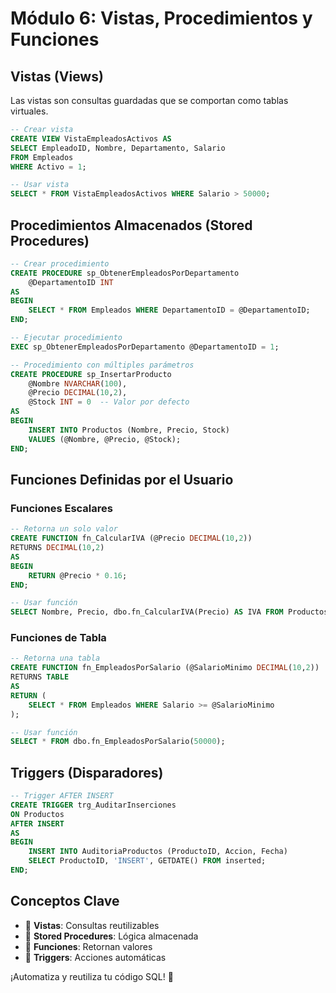 # Módulo 6: Vistas, Procedimientos y Funciones

## Vistas (Views)

Las vistas son consultas guardadas que se comportan como tablas virtuales.

```sql
-- Crear vista
CREATE VIEW VistaEmpleadosActivos AS
SELECT EmpleadoID, Nombre, Departamento, Salario
FROM Empleados
WHERE Activo = 1;

-- Usar vista
SELECT * FROM VistaEmpleadosActivos WHERE Salario > 50000;
```

## Procedimientos Almacenados (Stored Procedures)

```sql
-- Crear procedimiento
CREATE PROCEDURE sp_ObtenerEmpleadosPorDepartamento
    @DepartamentoID INT
AS
BEGIN
    SELECT * FROM Empleados WHERE DepartamentoID = @DepartamentoID;
END;

-- Ejecutar procedimiento
EXEC sp_ObtenerEmpleadosPorDepartamento @DepartamentoID = 1;

-- Procedimiento con múltiples parámetros
CREATE PROCEDURE sp_InsertarProducto
    @Nombre NVARCHAR(100),
    @Precio DECIMAL(10,2),
    @Stock INT = 0  -- Valor por defecto
AS
BEGIN
    INSERT INTO Productos (Nombre, Precio, Stock)
    VALUES (@Nombre, @Precio, @Stock);
END;
```

## Funciones Definidas por el Usuario

### Funciones Escalares

```sql
-- Retorna un solo valor
CREATE FUNCTION fn_CalcularIVA (@Precio DECIMAL(10,2))
RETURNS DECIMAL(10,2)
AS
BEGIN
    RETURN @Precio * 0.16;
END;

-- Usar función
SELECT Nombre, Precio, dbo.fn_CalcularIVA(Precio) AS IVA FROM Productos;
```

### Funciones de Tabla

```sql
-- Retorna una tabla
CREATE FUNCTION fn_EmpleadosPorSalario (@SalarioMinimo DECIMAL(10,2))
RETURNS TABLE
AS
RETURN (
    SELECT * FROM Empleados WHERE Salario >= @SalarioMinimo
);

-- Usar función
SELECT * FROM dbo.fn_EmpleadosPorSalario(50000);
```

## Triggers (Disparadores)

```sql
-- Trigger AFTER INSERT
CREATE TRIGGER trg_AuditarInserciones
ON Productos
AFTER INSERT
AS
BEGIN
    INSERT INTO AuditoriaProductos (ProductoID, Accion, Fecha)
    SELECT ProductoID, 'INSERT', GETDATE() FROM inserted;
END;
```

## Conceptos Clave

- 🔑 **Vistas**: Consultas reutilizables
- 🔑 **Stored Procedures**: Lógica almacenada
- 🔑 **Funciones**: Retornan valores
- 🔑 **Triggers**: Acciones automáticas

¡Automatiza y reutiliza tu código SQL! 🚀
